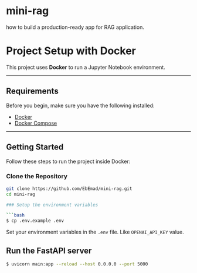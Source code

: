 # mini-rag
how to build a production-ready app for RAG application.


#  Project Setup with Docker

This project uses **Docker** to run a Jupyter Notebook environment.

---

##  Requirements
Before you begin, make sure you have the following installed:
- [Docker](https://docs.docker.com/get-docker/)
- [Docker Compose](https://docs.docker.com/compose/install/)

---

##  Getting Started

Follow these steps to run the project inside Docker:

### Clone the Repository
```bash
git clone https://github.com/EbEmad/mini-rag.git
cd mini-rag

### Setup the environment variables

```bash
$ cp .env.example .env
```

Set your environment variables in the `.env` file. Like `OPENAI_API_KEY` value.

## Run the FastAPI server

```bash
$ uvicorn main:app --reload --host 0.0.0.0 --port 5000
```